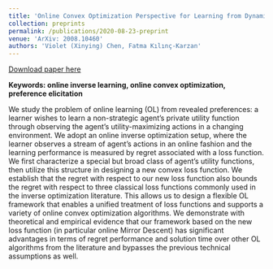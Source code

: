 ```yaml
---
title: 'Online Convex Optimization Perspective for Learning from Dynamically Revealed Preferences'
collection: preprints
permalink: /publications/2020-08-23-preprint
venue: 'ArXiv: 2008.10460'
authors: 'Violet (Xinying) Chen, Fatma Kılınç-Karzan'
---
```


[Download paper here](https://vxychen.github.io/files/OCO_Perspective_for_Learning_from_Dynamically_Revealed_Preferences.pdf)

**Keywords: online inverse learning, online convex optimization, preference elicitation**

We study the problem of online learning (OL) from revealed preferences: a learner wishes to learn a non-strategic agent’s private utility function through observing the agent’s utility-maximizing actions in a changing environment. We adopt an online inverse optimization setup, where the learner observes
a stream of agent’s actions in an online fashion and the learning performance is measured by regret associated with a loss function. We first characterize a special but broad class of agent’s utility functions, then utilize this structure in designing a new convex loss function. We establish that the regret with respect to our new loss function also bounds the regret with respect to three classical loss functions commonly used in the inverse optimization literature. This allows us to design a flexible OL framework that enables a unified treatment of loss functions and supports a variety of online convex optimization algorithms. We demonstrate with theoretical and empirical evidence that our framework based on the new loss function (in particular online Mirror Descent) has significant advantages in terms of regret performance and solution time over other OL algorithms from the literature and bypasses the previous technical assumptions as well.
